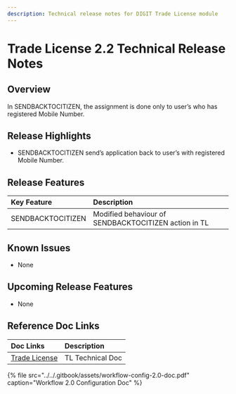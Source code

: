```yaml
---
description: Technical release notes for DIGIT Trade License module
---
```


# Trade License 2.2 Technical Release Notes

## Overview <a id="Overview"></a>

In SENDBACKTOCITIZEN, the assignment is done only to user’s who has registered Mobile Number.

## Release Highlights <a id="Release-Highlights"></a>

* SENDBACKTOCITIZEN send’s application back to user’s with registered Mobile Number.

## Release Features <a id="Release-Features"></a>

| **Key Feature** | **Description** |
| :--- | :--- |
| SENDBACKTOCITIZEN | Modified behaviour of SENDBACKTOCITIZEN action in TL |

## Known Issues <a id="Known-Issues"></a>

* None

## Upcoming Release Features <a id="Upcoming-Release-Features"></a>

* None

## Reference Doc Links <a id="Reference-Doc-Links"></a>

| **Doc Links** | **Description** |
| :--- | :--- |
| [Trade License](../user-manuals/tl-manual/) | TL Technical Doc |

{% file src="../../.gitbook/assets/workflow-config-2.0-doc.pdf" caption="Workflow 2.0 Configuration Doc" %}

